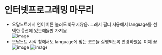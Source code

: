 # 인터넷프로그래밍 마무리
- 오답노트에서 언어 버튼 눌러도 바뀌지않음. 그래서 필터 사용해서 language를 선택한 옵션에 있는애들만 가져옴  
![image](https://github.com/ChaeDoll/TIL/assets/108540812/2f486ac2-79eb-4e23-bbca-ef26f35da8e8)  
- 오답노트 시작 창에서도 language에 맞는 코드들 실행되도록 변경하였음. 이제 끝
![image](https://github.com/ChaeDoll/TIL/assets/108540812/25a24387-bdb7-4183-9e0f-3904491e2e6e)
![image](https://github.com/ChaeDoll/TIL/assets/108540812/a913094a-4671-4203-95dd-5c3aea19d062)

